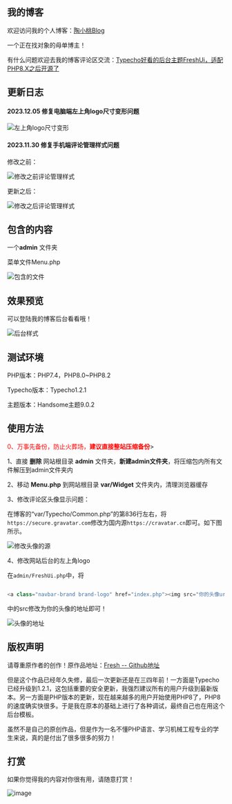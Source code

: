 ## 我的博客

欢迎访问我的个人博客：[陶小桃Blog](https://www.52txr.cn)

一个正在找对象的母单博主！


有什么问题欢迎去我的博客评论区交流：[Typecho好看的后台主题FreshUi，适配PHP8.X之后开源了](https://www.52txr.cn/2023/Freshadmin31.html)

## 更新日志

#### 2023.12.05 修复电脑端左上角logo尺寸变形问题

![左上角logo尺寸变形](https://github.com/BeihangHuiye/FreshUI_V3.1/assets/148823447/aaa99225-ace9-4652-9a2a-7a9128e6be84)

#### 2023.11.30 修复手机端评论管理样式问题

修改之前：

![修改之前评论管理样式](https://github.com/BeihangHuiye/FreshUI_V3.1/assets/148823447/1395cc05-c1a0-4c08-968d-3cf90fae51ce)


更新之后：

![修改之后评论管理样式](https://github.com/BeihangHuiye/FreshUI_V3.1/assets/148823447/aa2c0493-8f5f-4303-9e6f-643a9960b021)



## 包含的内容

一个**admin** 文件夹

菜单文件Menu.php

![包含的文件](https://github.com/BeihangHuiye/FreshUI_V3.1/assets/148823447/88fa6cd3-47c7-446a-bff5-a2fcdf45b3b1)


## 效果预览

可以登陆我的博客后台看看哦！

![后台样式](https://github.com/BeihangHuiye/FreshUI_V3.1/assets/148823447/b97af179-4eb3-4a59-b74b-50a0ec8badcb)


## 测试环境

PHP版本：PHP7.4，PHP8.0~PHP8.2

Typecho版本：Typecho1.2.1

主题版本：Handsome主题9.0.2

## 使用方法

<font color='red'>0、万事先备份，防止火葬场，**建议直接整站压缩备份**</font>>

1、直接 **删除** 网站根目录 **admin** 文件夹，**新建admin文件夹**，将压缩包内所有文件解压到admin文件夹内

2、移动  **Menu.php** 到网站根目录 **var/Widget** 文件夹内，清理浏览器缓存

3、修改评论区头像显示问题：

在博客的“var/Typecho/Common.php”的第836行左右，将`https://secure.gravatar.com`修改为国内源`https://cravatar.cn`即可。如下图所示。

![修改头像的源](https://github.com/BeihangHuiye/FreshUI_V3.1/assets/148823447/580a15dd-123f-49f8-a6c4-516699712ed5)

4、修改网站后台的左上角logo

在`admin/FreshUi.php`中，将

```php

<a class="navbar-brand brand-logo" href="index.php"><img src="你的头像url" alt="logo"></a>

```

中的src修改为你的头像的地址即可！

![头像的地址](https://github.com/BeihangHuiye/FreshUI_V3.1/assets/148823447/9615a39e-03df-4392-a35b-f806714dfe2a)


## 版权声明

请尊重原作者的创作！原作品地址：[Fresh -- Github地址](https://github.com/Daboias/Fresh)

但是这个作品已经年久失修，最后一次更新还是在三四年前！一方面是Typecho已经升级到1.2.1，这包括重要的安全更新，我强烈建议所有的用户升级到最新版本。另一方面是PHP版本的更新，现在越来越多的用户开始使用PHP8了，PHP8的速度确实快很多。于是我在原本的基础上进行了各种调试，最终自己也在用这个后台模板。

虽然不是自己的原创作品，但是作为一名不懂PHP语言、学习机械工程专业的学生来说，真的是付出了很多很多的努力！


## 打赏

如果你觉得我的内容对你很有用，请随意打赏！


![image](https://github.com/BeihangHuiye/FreshUI_V3.1/assets/148823447/00fb107d-16a6-48fd-afcf-83bf1f3660d5)



